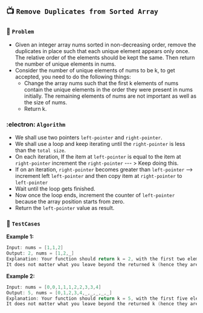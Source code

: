 ## 📺  `Remove Duplicates from Sorted Array`

### 🧿 `Problem`
* Given an integer array nums sorted in non-decreasing order, remove the duplicates in place such that each unique element appears only once. The relative order of the elements should be kept the same. Then return the number of unique elements in nums.
* Consider the number of unique elements of nums to be k, to get accepted, you need to do the following things:
  * Change the array nums such that the first k elements of nums contain the unique elements in the order they were present in nums initially. The 
    remaining elements of nums are not important as well as the size of nums.
  * Return k.

### :electron: `Algorithm`
* We shall use two pointers `left-pointer` and `right-pointer`.
* We shall use a loop and keep iterating until the `right-pointer` is less than the `total size`.
* On each iteration, If the item at `left-pointer` is equal to the item at `right-pointer` increment the `right-pointer` --- > Keep doing this.
* If on an iteration, `right-pointer` becomes greater than `left-pointer` --> increment left `left-pointer` and then copy item at `right-pointer` to `left-pointer`
* Wait until the loop gets finished.
* Now once the loop ends, increment the counter of `left-pointer` because the array position starts from zero.
* Return the `left-pointer` value as result.

### 🧪 `TestCases`
**Example 1:**
```kotlin
Input: nums = [1,1,2]
Output: 2, nums = [1,2,_]
Explanation: Your function should return k = 2, with the first two elements of nums being 1 and 2 respectively.
It does not matter what you leave beyond the returned k (hence they are underscores).
```
**Example 2:**

```kotlin
Input: nums = [0,0,1,1,1,2,2,3,3,4]
Output: 5, nums = [0,1,2,3,4,_,_,_,_,_]
Explanation: Your function should return k = 5, with the first five elements of nums being 0, 1, 2, 3, and 4 respectively.
It does not matter what you leave beyond the returned k (hence they are underscores).
```


